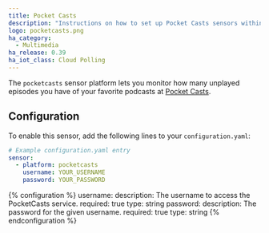 ```yaml
---
title: Pocket Casts
description: "Instructions on how to set up Pocket Casts sensors within Home Assistant."
logo: pocketcasts.png
ha_category:
  - Multimedia
ha_release: 0.39
ha_iot_class: Cloud Polling
---
```


The `pocketcasts` sensor platform lets you monitor how many unplayed episodes you have of your favorite podcasts at [Pocket Casts](https://play.pocketcasts.com/).

## Configuration

To enable this sensor, add the following lines to your `configuration.yaml`:

```yaml
# Example configuration.yaml entry
sensor:
  - platform: pocketcasts
    username: YOUR_USERNAME
    password: YOUR_PASSWORD
```

{% configuration %}
username:
  description: The username to access the PocketCasts service.
  required: true
  type: string
password:
  description: The password for the given username.
  required: true
  type: string
{% endconfiguration %}
